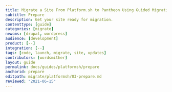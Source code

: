 ```yaml
---
title: Migrate a Site From Platform.sh to Pantheon Using Guided Migration
subtitle: Prepare
description: Get your site ready for migration.
contenttype: [guide]
categories: [migrate]
newcms: [drupal, wordpress]
audience: [development]
product: [--]
integration: [--]
tags: [code, launch, migrate, site, updates]
contributors: [wordsmither]
layout: guide
permalink: docs/guides/platformsh/prepare
anchorid: prepare
editpath: migrate/platformsh/03-prepare.md
reviewed: "2021-06-15"
---
```


<Partial file="migrate/prepare.md" />
